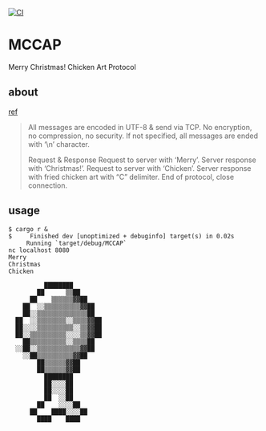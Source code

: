 [![CI](https://github.com/n01e0/MCCAP/actions/workflows/CI.yml/badge.svg)](https://github.com/n01e0/MCCAP/actions/workflows/CI.yml)

# MCCAP
Merry Christmas! Chicken Art Protocol

## about
[ref](https://pages.d-sato.net/2023/12/13/post.html)

> All messages are encoded in UTF-8 & send via TCP. No encryption, no compression, no security. If not specified, all messages are ended with ‘\n’ character.
> 
> Request & Response Request to server with ‘Merry’. Server response with ‘Christmas!’. Request to server with ‘Chicken’. Server response with fried chicken art with “C” delimiter. End of protocol, close connection.


## usage

```
$ cargo r &
$     Finished dev [unoptimized + debuginfo] target(s) in 0.02s
     Running `target/debug/MCCAP`
nc localhost 8080
Merry
Christmas
Chicken

          ████████
        ██      ▒▒██
      ██    ▒▒▒▒▒▒▓▓██
    ██  ░░▒▒▒▒▒▒▒▒▒▒▓▓██
    ██░░▒▒▒▒▒▒▒▒▒▒▒▒▒▒██
  ██  ░░▒▒▒▒▒▒▒▒░░▒▒▒▒▓▓██
  ██░░░░▒▒▒▒▒▒▒▒▒▒░░▒▒▓▓██
  ██░░▒▒▒▒▒▒▒▒▒▒░░░░▒▒▓▓██
    ██▒▒▒▒▒▒▒▒▒▒░░▒▒▒▒██
  ░░██░░▒▒▒▒▒▒▒▒▒▒▒▒▓▓██
    ░░██▒▒▒▒▒▒▒▒▒▒▓▓██
        ██▒▒▒▒▒▒▓▓██
        ██▒▒▒▒▒▒▓▓██
          ████████
          ██░░░░██
          ██░░░░██
          ██  ░░██
        ██    ░░░░██
      ██    ████░░░░██
        ████    ████
```
